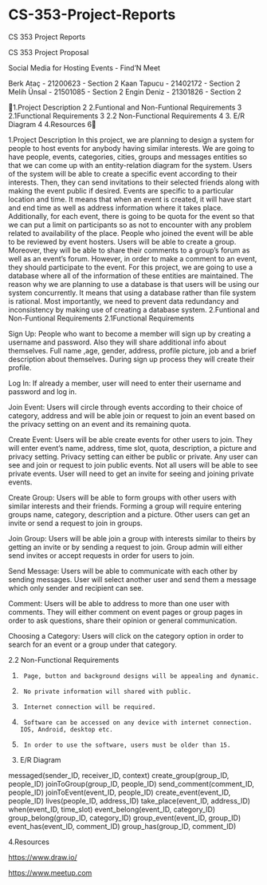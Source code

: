 # CS-353-Project-Reports
CS 353 Project Reports


CS 353 Project Proposal

Social Media for Hosting Events - Find’N Meet

Berk Ataç - 21200623 - Section 2
Kaan Tapucu - 21402172 - Section 2
Melih Ünsal - 21501085 - Section 2
Engin Deniz - 21301826 - Section 2









1.Project Description	2
2.Funtional and Non-Funtional Requirements	3
2.1Functional Requirements	3
2.2 Non-Functional Requirements	4
3. E/R Diagram	4
4.Resources	6










1.Project Description
In this project, we are planning to design a system for people to host events for anybody having similar interests. We are going to have people, events, categories, cities, groups and messages entities so that we can come up with an entity-relation diagram for the system. Users of the system will be able to create a specific event according to their interests. Then, they can send invitations to their selected friends along with making the event public if desired. Events are specific to a particular location and time. It means that when an event is created, it will have start and end time as well as address information where it takes place.  Additionally, for each event, there is going to be quota for the event so that we can put a limit on participants so as not to encounter with any problem related to availability of the place. People who joined the event will be able to be reviewed by event hosters. Users will be able to create a group. Moreover, they will be able to share their comments to a group’s forum as well as an event’s forum. However, in order to make a comment to an event, they should participate to the event. For this project, we are going to use a database where all of the information of these entities are maintained. The reason why we are planning to use a database is that users will be using our system concurrently. It means that using a database rather than file system is rational. Most importantly, we need to prevent data redundancy and inconsistency by making use of creating a database system.
2.Funtional and Non-Funtional Requirements
2.1Functional Requirements
 
Sign Up: People who want to become a member will sign up by creating a username and password. Also they will share additional info about themselves. Full name ,age, gender, address, profile picture, job and a brief description about themselves. During sign up process they will create their profile.
 
Log In: If already a member, user will need to enter their username and password and log in.
 
Join Event: Users will circle through events according to their choice of category, address and will be able join or request to join an event based on the privacy setting on an event and its remaining quota.
 
Create Event: Users will be able create events for other users to join. They will enter event’s name, address, time slot, quota, description, a picture and privacy setting. Privacy setting can either be public or private. Any user can see and join or request to join public events. Not all users will be able to see private events. User will need to get an invite for seeing and joining private events.
 
Create Group: Users will be able to form groups with other users with similar interests and their friends. Forming a group will require entering groups name, category, description and a picture. Other users can get an invite or send a request to join in groups.
 
Join Group: Users will be able join a group with interests similar to theirs by getting an invite or by sending a request to join. Group admin will either send invites or accept requests in order for users to join.
 
Send Message: Users will be able to communicate with each other by sending messages. User will select another user and send them a message which only sender and recipient can see.
 
Comment: Users will be able to address to more than one user with comments. They will either comment on event pages or group pages in order to ask questions, share their opinion or general communication.
 
Choosing a Category: Users will click on the category option in order to search for an event or a group under that category.
 
2.2 Non-Functional Requirements
 
1)  	Page, button and background designs will be appealing and dynamic.
2)  	No private information will shared with public.
3)  	Internet connection will be required.
4)  	Software can be accessed on any device with internet connection. IOS, Android, desktop etc.
5)  	In order to use the software, users must be older than 15.

 
 
 3. E/R Diagram


messaged(sender_ID, receiver_ID, context)
create_group(group_ID, people_ID)
joinToGroup(group_ID, people_ID)
send_comment(comment_ID, people_ID)
joinToEvent(event_ID, people_ID)
create_event(event_ID, people_ID)
lives(people_ID, address_ID)
take_place(event_ID, address_ID)
when(event_ID, time_slot)
event_belong(event_ID, category_ID)
group_belong(group_ID, category_ID)
group_event(event_ID, group_ID)
event_has(event_ID, comment_ID)
group_has(group_ID, comment_ID)

4.Resources

https://www.draw.io/

https://www.meetup.com 

 
 
 
 
 
 
 
 
 


